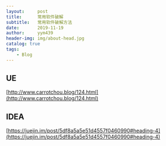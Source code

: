 ```yaml
---
layout:     post
title:      常用软件破解
subtitle:   常用软件破解方法
date:       2019-11-19
author:     yym439
header-img: img/about-head.jpg
catalog: true
tags:
    - Blog
---
```


## UE

[http://www.carrotchou.blog/124.html](http://www.carrotchou.blog/124.html)


## IDEA

[https://juejin.im/post/5df8a5a5e51d4557f0460990#heading-4](https://juejin.im/post/5df8a5a5e51d4557f0460990#heading-4)